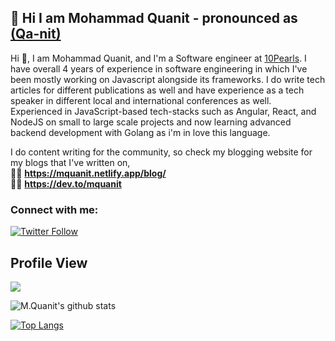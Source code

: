## 👋 Hi I am Mohammad Quanit - pronounced as [(Qa-nit)](https://www.nameslook.com/qanit/)

Hi 👋, I am Mohammad Quanit, and I'm a Software engineer at [10Pearls](https://10pearls.com/). I have overall 4 years of experience in software engineering in which I've been mostly working on Javascript alongside its frameworks. I do write tech articles for different publications as well and have experience as a tech speaker in different local and international conferences as well. Experienced in JavaScript-based tech-stacks such as Angular, React, and NodeJS on small to large scale projects and now learning advanced backend development with Golang as i'm in love this language.

I do content writing for the community, so check my blogging website for my blogs that I've written on, <br />
✍🏻 **https://mquanit.netlify.app/blog/** <br />
✍🏻 **https://dev.to/mquanit**


### Connect with me:

[![Twitter Follow](https://img.shields.io/twitter/follow/mquanit?color=1DA1F2&logo=twitter&style=for-the-badge)](https://twitter.com/mquanit)

 
## Profile View
![](https://komarev.com/ghpvc/?username=Mohammad-Quanit)

![M.Quanit's github stats](https://github-readme-stats.vercel.app/api?username=Mohammad-Quanit&theme=react&show_icons=true)

[![Top Langs](https://github-readme-stats.vercel.app/api/top-langs/?username=Mohammad-Quanit&layout=compact&theme=react)](https://github.com/anuraghazra/github-readme-stats)




<!--
**Mohammad-Quanit/Mohammad-Quanit** is a ✨ _special_ ✨ repository because its `README.md` (this file) appears on your GitHub profile.
## Stargazers

[![Stargazers repo roster for @Mohammad-Quanit/Mohammad-Quanit](https://reporoster.com/stars/Mohammad-Quanit/Mohammad-Quanit)](https://github.com/Mohammad-Quanit/Mohammad-Quanit/stargazers)

Here are some ideas to get you started:

- 🔭 I’m currently working on ...
- 🌱 I’m currently learning ...
- 👯 I’m looking to collaborate on ...
- 🤔 I’m looking for help with ...
- 💬 Ask me about ...
- 📫 How to reach me: ...
- 😄 Pronouns: ...
- ⚡ Fun fact: ...
-->
